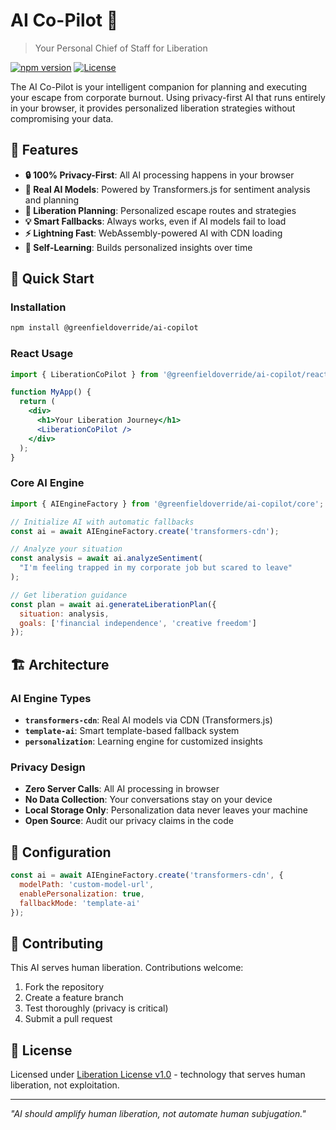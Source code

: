 # AI Co-Pilot 🤖

> Your Personal Chief of Staff for Liberation

[![npm version](https://badge.fury.io/js/%40thegreenfieldoverride%2Fai-copilot.svg)](https://badge.fury.io/js/%40thegreenfieldoverride%2Fai-copilot)
[![License](https://img.shields.io/badge/license-Liberation--1.0-blue.svg)](https://github.com/liberationlicense/license/blob/v1.0.0/LICENSE.md)

The AI Co-Pilot is your intelligent companion for planning and executing your escape from corporate burnout. Using privacy-first AI that runs entirely in your browser, it provides personalized liberation strategies without compromising your data.

## 🌟 Features

- **🔒 100% Privacy-First**: All AI processing happens in your browser
- **🧠 Real AI Models**: Powered by Transformers.js for sentiment analysis and planning
- **🎯 Liberation Planning**: Personalized escape routes and strategies  
- **💡 Smart Fallbacks**: Always works, even if AI models fail to load
- **⚡ Lightning Fast**: WebAssembly-powered AI with CDN loading
- **🔄 Self-Learning**: Builds personalized insights over time

## 🚀 Quick Start

### Installation

```bash
npm install @greenfieldoverride/ai-copilot
```

### React Usage

```jsx
import { LiberationCoPilot } from '@greenfieldoverride/ai-copilot/react';

function MyApp() {
  return (
    <div>
      <h1>Your Liberation Journey</h1>
      <LiberationCoPilot />
    </div>
  );
}
```

### Core AI Engine

```javascript
import { AIEngineFactory } from '@greenfieldoverride/ai-copilot/core';

// Initialize AI with automatic fallbacks
const ai = await AIEngineFactory.create('transformers-cdn');

// Analyze your situation
const analysis = await ai.analyzeSentiment(
  "I'm feeling trapped in my corporate job but scared to leave"
);

// Get liberation guidance
const plan = await ai.generateLiberationPlan({
  situation: analysis,
  goals: ['financial independence', 'creative freedom']
});
```

## 🏗️ Architecture

### AI Engine Types

- **`transformers-cdn`**: Real AI models via CDN (Transformers.js)
- **`template-ai`**: Smart template-based fallback system
- **`personalization`**: Learning engine for customized insights

### Privacy Design

- **Zero Server Calls**: All AI processing in browser
- **No Data Collection**: Your conversations stay on your device
- **Local Storage Only**: Personalization data never leaves your machine
- **Open Source**: Audit our privacy claims in the code

## 🔧 Configuration

```javascript
const ai = await AIEngineFactory.create('transformers-cdn', {
  modelPath: 'custom-model-url',
  enablePersonalization: true,
  fallbackMode: 'template-ai'
});
```

## 🤝 Contributing

This AI serves human liberation. Contributions welcome:

1. Fork the repository
2. Create a feature branch
3. Test thoroughly (privacy is critical)
4. Submit a pull request

## 📄 License

Licensed under [Liberation License v1.0](https://github.com/liberationlicense/license/blob/v1.0.0/LICENSE.md) - technology that serves human liberation, not exploitation.

---

*"AI should amplify human liberation, not automate human subjugation."*